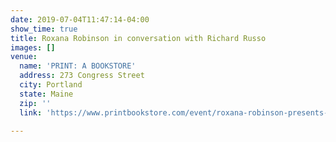 ```yaml
---
date: 2019-07-04T11:47:14-04:00
show_time: true
title: Roxana Robinson in conversation with Richard Russo
images: []
venue:
  name: 'PRINT: A BOOKSTORE'
  address: 273 Congress Street
  city: Portland
  state: Maine
  zip: ''
  link: 'https://www.printbookstore.com/event/roxana-robinson-presents-her-new-novel-dawson’s-fall-conversation-richard-russo '

---
```

